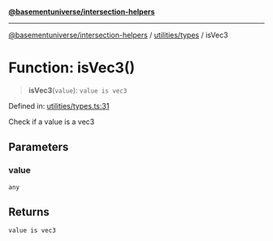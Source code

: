 [**@basementuniverse/intersection-helpers**](../../../README.md)

***

[@basementuniverse/intersection-helpers](../../../README.md) / [utilities/types](../README.md) / isVec3

# Function: isVec3()

> **isVec3**(`value`): `value is vec3`

Defined in: [utilities/types.ts:31](https://github.com/basementuniverse/intersection-helpers/blob/ce8bdda9fbd616d6a406e87a4824e91fffc01d0e/src/utilities/types.ts#L31)

Check if a value is a vec3

## Parameters

### value

`any`

## Returns

`value is vec3`
